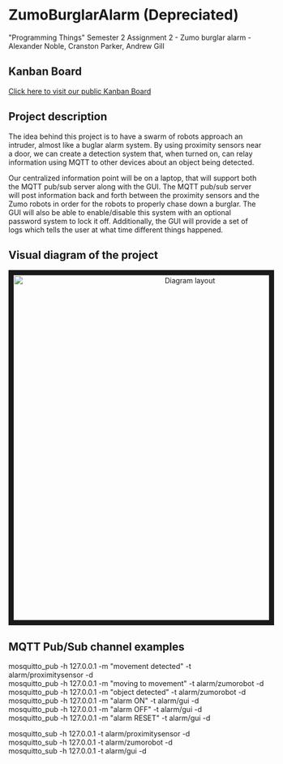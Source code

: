 # ZumoBurglarAlarm (Depreciated)
"Programming Things" Semester 2 Assignment 2 - Zumo burglar alarm - Alexander Noble, Cranston Parker, Andrew Gill

## Kanban Board
[Click here to visit our public Kanban Board](https://trello.com/b/q4ofF3vc/zumo-burglar-alarm-project)

## Project description
The idea behind this project is to have a swarm of robots approach an intruder, almost like a buglar alarm system. By using proximity sensors near a door, we can create a detection system that, when turned on, can relay information using MQTT to other devices about an object being detected. 

Our centralized information point will be on a laptop, that will support both the MQTT pub/sub server along with the GUI. The MQTT pub/sub server will post information back and forth between the proximity sensors and the Zumo robots in order for the robots to properly chase down a burglar. The GUI will also be able to enable/disable this system with an optional password system to lock it off. Additionally, the GUI will provide a set of logs which tells the user at what time different things happened.

## Visual diagram of the project
<p align="center">
<img src="https://i.imgur.com/pcwJQI7.png" 
alt="Diagram layout" width="680" height="680" border="10" />
</p>

## MQTT Pub/Sub channel examples
mosquitto_pub -h 127.0.0.1 -m "movement detected" -t alarm/proximitysensor -d  
mosquitto_pub -h 127.0.0.1 -m "moving to movement" -t alarm/zumorobot -d  
mosquitto_pub -h 127.0.0.1 -m "object detected" -t alarm/zumorobot -d  
mosquitto_pub -h 127.0.0.1 -m "alarm ON" -t alarm/gui -d  
mosquitto_pub -h 127.0.0.1 -m "alarm OFF" -t alarm/gui -d  
mosquitto_pub -h 127.0.0.1 -m "alarm RESET" -t alarm/gui -d  

mosquitto_sub -h 127.0.0.1 -t alarm/proximitysensor -d  
mosquitto_sub -h 127.0.0.1 -t alarm/zumorobot -d  
mosquitto_sub -h 127.0.0.1 -t alarm/gui -d  
